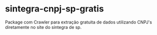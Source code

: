 # sintegra-cnpj-sp-gratis
Package com Crawler para extração gratuita de dados utilizando CNPJ's diretamente no site do sintegra de sp.
